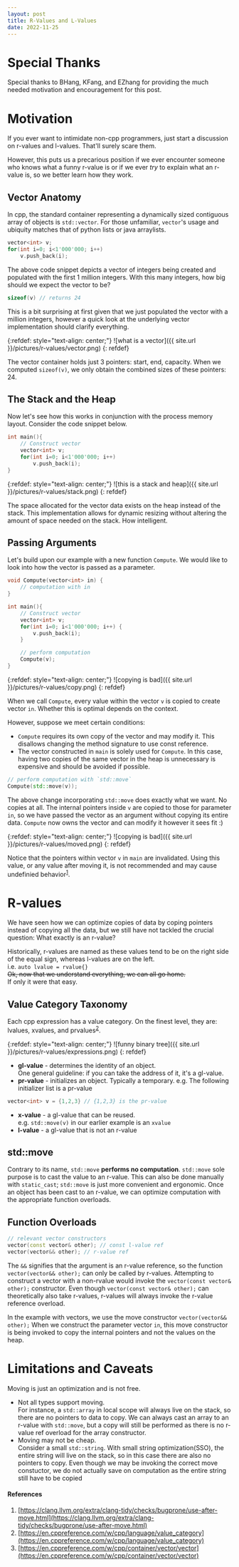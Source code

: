 ```yaml
---
layout: post
title: R-Values and L-Values
date: 2022-11-25
---
```


# Special Thanks
Special thanks to BHang, KFang, and EZhang for providing the much needed motivation and 
encouragement for this post. 


# Motivation 
If you ever want to intimidate non-cpp programmers, just start a discussion on
r-values and l-values.  That'll surely scare them. 

However, this puts us a precarious position if we ever encounter someone who knows
what a funny r-value is or if we ever *try* to explain what an r-value is, so
we better learn how they work.

## Vector Anatomy
In cpp, the standard container representing a dynamically sized contiguous array of objects 
is `std::vector`. For those unfamiliar, `vector`'s usage and ubiquity matches that of 
python lists or java arraylists. 

```cpp
vector<int> v;
for(int i=0; i<1'000'000; i++) 
    v.push_back(i);
```
The above code snippet depicts a vector of integers being created and populated with the 
first 1 million integers.
With this many integers, how big should we expect the vector to be?
```cpp
sizeof(v) // returns 24
```
This is a bit surprising at first given that we just populated the vector with a million integers, 
however a quick look at the underlying vector implementation should clarify everything.

{:refdef: style="text-align: center;"}
![what is a vector]({{ site.url }}/pictures/r-values/vector.png)
{: refdef}

The vector container holds just 3 pointers: start, end, capacity.
When we computed `sizeof(v)`, we only obtain the combined sizes of these pointers: 24.

## The Stack and the Heap
Now let's see how this works in conjunction with the process memory layout.
Consider the code snippet below.

```cpp
int main(){
    // Construct vector
    vector<int> v;
    for(int i=0; i<1'000'000; i++) 
        v.push_back(i);
}
```

{:refdef: style="text-align: center;"}
![this is a stack and heap]({{ site.url }}/pictures/r-values/stack.png)
{: refdef}


The space allocated for the vector data exists on the heap instead of the stack.
This implementation allows for dynamic resizing without altering the amount of space
needed on the stack. How intelligent.

## Passing Arguments

Let's build upon our example with a new function `Compute`.
We would like to look into how the vector is passed as a parameter.

```cpp
void Compute(vector<int> in) {
    // computation with in
}

int main(){
    // Construct vector
    vector<int> v;
    for(int i=0; i<1'000'000; i++) {
        v.push_back(i);
    }

    // perform computation
    Compute(v);
}
```

{:refdef: style="text-align: center;"}
![copying is bad]({{ site.url }}/pictures/r-values/copy.png)
{: refdef}

When we call `Compute`, every value within the vector `v` is copied 
to create vector `in`.
Whether this is optimal depends on the context.

However, suppose we meet certain conditions:
- `Compute` requires its own copy of the vector and may modify it.
This disallows changing the method signature to use const reference.
- The vector constructed in `main` is solely used for `Compute`.
In this case, having two copies of the same vector in the heap is unnecessary is expensive and 
should be avoided if possible.

```cpp
// perform computation with `std::move`
Compute(std::move(v));
```
The above change incorporating `std::move` does exactly what we want. No copies at all.
The internal pointers inside `v` are copied to those for parameter `in`, 
so we have passed the vector as an argument without copying its entire data.
`Compute` now owns the vector and can modify it however it sees fit :)

{:refdef: style="text-align: center;"}
![copying is bad]({{ site.url }}/pictures/r-values/moved.png)
{: refdef}

Notice that the pointers within vector `v` in `main` are invalidated.
Using this value, or any value after moving it, 
is not recommended and may cause undefinied behavior<sup>[1](https://clang.llvm.org/extra/clang-tidy/checks/bugprone/use-after-move.html)</sup>.

# R-values
We have seen how we can optimize copies of data by coping pointers instead of copying all the data, but
we still have not tackled the crucial question: What exactly is an r-value?

Historically, r-values are named as these values tend to be on the right side of the equal sign, 
whereas l-values are on the left.  
i.e. `auto lvalue = rvalue{}`  
~~Ok, now that we understand everything, we can all go home.~~  
If only it were that easy.

## Value Category Taxonomy  
Each cpp expression has a value category.
On the finest level, they are: lvalues, xvalues, and prvalues<sup>[2](https://en.cppreference.com/w/cpp/language/value_category)</sup>.

{:refdef: style="text-align: center;"}
![funny binary tree]({{ site.url }}/pictures/r-values/expressions.png)
{: refdef}

- **gl-value** - determines the identity of an object.  
One general guideline: if you can take the address of it, it's a gl-value.
- **pr-value** - initializes an object. Typically a temporary.
e.g. The following initializer list is a pr-value 
```cpp
vector<int> v = {1,2,3} // {1,2,3} is the pr-value
```
- **x-value** - a gl-value that can be reused.  
e.g. `std::move(v)` in our earlier example is an `xvalue`
- **l-value** - a gl-value that is not an r-value

## std::move
Contrary to its name, `std::move` **performs no computation**.
`std::move` sole purpose is to cast the value to an r-value. 
This can also be done manually with `static_cast`; `std::move` is just more convenient and ergonomic.
Once an object has been cast to an r-value, we can optimize computation with the 
appropriate function overloads.

## Function Overloads
```cpp
// relevant vector constructors
vector(const vector& other); // const l-value ref
vector(vector&& other); // r-value ref
```
The `&&` signifies that the argument is an r-value reference, so the function
`vector(vector&& other);` can only be called by r-values. 
Attempting to construct a vector with a non-rvalue would invoke the 
`vector(const vector& other);` constructor.
Even though `vector(const vector& other);` can theoretically also take r-values, 
r-values will always invoke the r-value reference overload.

In the example with vectors, we use the move constructor `vector(vector&& other);`
When we construct the parameter vector `in`, this move constructor is being invoked to copy the 
internal pointers and not the values on the heap.


# Limitations and Caveats
Moving is just an optimization and is not free.  
- Not all types support moving.  
For instance, a `std::array` in local scope will always live on the stack, 
so there are no pointers to data to copy.
We can always cast an array to an r-value with `std::move`, 
but a copy will still be performed as there is no r-value ref overload for the array constructor.
- Moving may not be cheap.  
Consider a small `std::string`.  With small string optimization(SSO), 
the entire string will live on the stack, so in this case there are also no pointers to copy.
Even though we may be invoking the correct move constuctor, 
we do not actually save on computation as the entire string still have to be copied


#### References
1. [https://clang.llvm.org/extra/clang-tidy/checks/bugprone/use-after-move.html](https://clang.llvm.org/extra/clang-tidy/checks/bugprone/use-after-move.html)
1. [https://en.cppreference.com/w/cpp/language/value_category](https://en.cppreference.com/w/cpp/language/value_category)
1. [https://en.cppreference.com/w/cpp/container/vector/vector](https://en.cppreference.com/w/cpp/container/vector/vector)
